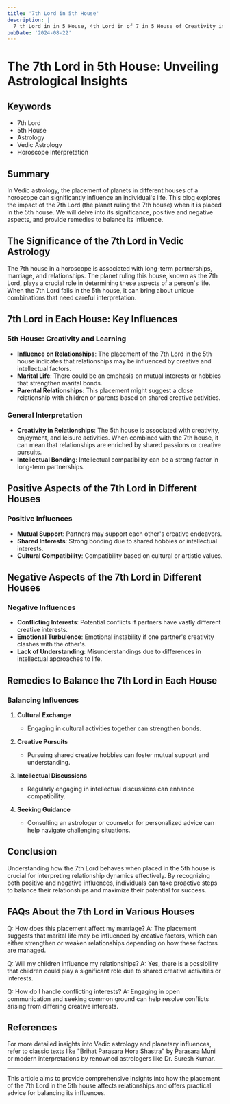 ```yaml
---
title: '7th Lord in 5th House'
description: |
  7 th Lord in in 5 House, 4th Lord in of 7 in 5 House of Creativity in Vedic astrology
pubDate: '2024-08-22'
---
```


# The 7th Lord in 5th House: Unveiling Astrological Insights

## Keywords
- 7th Lord
- 5th House
- Astrology
- Vedic Astrology
- Horoscope Interpretation

## Summary
In Vedic astrology, the placement of planets in different houses of a horoscope can significantly influence an individual's life. This blog explores the impact of the 7th Lord (the planet ruling the 7th house) when it is placed in the 5th house. We will delve into its significance, positive and negative aspects, and provide remedies to balance its influence.

## The Significance of the 7th Lord in Vedic Astrology
The 7th house in a horoscope is associated with long-term partnerships, marriage, and relationships. The planet ruling this house, known as the 7th Lord, plays a crucial role in determining these aspects of a person's life. When the 7th Lord falls in the 5th house, it can bring about unique combinations that need careful interpretation.

## 7th Lord in Each House: Key Influences
### 5th House: Creativity and Learning
- **Influence on Relationships**: The placement of the 7th Lord in the 5th house indicates that relationships may be influenced by creative and intellectual factors.
- **Marital Life**: There could be an emphasis on mutual interests or hobbies that strengthen marital bonds.
- **Parental Relationships**: This placement might suggest a close relationship with children or parents based on shared creative activities.

### General Interpretation
- **Creativity in Relationships**: The 5th house is associated with creativity, enjoyment, and leisure activities. When combined with the 7th house, it can mean that relationships are enriched by shared passions or creative pursuits.
- **Intellectual Bonding**: Intellectual compatibility can be a strong factor in long-term partnerships.

## Positive Aspects of the 7th Lord in Different Houses
### Positive Influences
- **Mutual Support**: Partners may support each other's creative endeavors.
- **Shared Interests**: Strong bonding due to shared hobbies or intellectual interests.
- **Cultural Compatibility**: Compatibility based on cultural or artistic values.

## Negative Aspects of the 7th Lord in Different Houses
### Negative Influences
- **Conflicting Interests**: Potential conflicts if partners have vastly different creative interests.
- **Emotional Turbulence**: Emotional instability if one partner's creativity clashes with the other's.
- **Lack of Understanding**: Misunderstandings due to differences in intellectual approaches to life.

## Remedies to Balance the 7th Lord in Each House
### Balancing Influences
1. **Cultural Exchange**
   - Engaging in cultural activities together can strengthen bonds.
   
2. **Creative Pursuits**
   - Pursuing shared creative hobbies can foster mutual support and understanding.

3. **Intellectual Discussions**
   - Regularly engaging in intellectual discussions can enhance compatibility.

4. **Seeking Guidance**
   - Consulting an astrologer or counselor for personalized advice can help navigate challenging situations.

## Conclusion
Understanding how the 7th Lord behaves when placed in the 5th house is crucial for interpreting relationship dynamics effectively. By recognizing both positive and negative influences, individuals can take proactive steps to balance their relationships and maximize their potential for success.

## FAQs About the 7th Lord in Various Houses

Q: How does this placement affect my marriage?
A: The placement suggests that marital life may be influenced by creative factors, which can either strengthen or weaken relationships depending on how these factors are managed.

Q: Will my children influence my relationships?
A: Yes, there is a possibility that children could play a significant role due to shared creative activities or interests.

Q: How do I handle conflicting interests?
A: Engaging in open communication and seeking common ground can help resolve conflicts arising from differing creative interests.

## References
For more detailed insights into Vedic astrology and planetary influences, refer to classic texts like "Brihat Parasara Hora Shastra" by Parasara Muni or modern interpretations by renowned astrologers like Dr. Suresh Kumar.

---

This article aims to provide comprehensive insights into how the placement of the 7th Lord in the 5th house affects relationships and offers practical advice for balancing its influences.